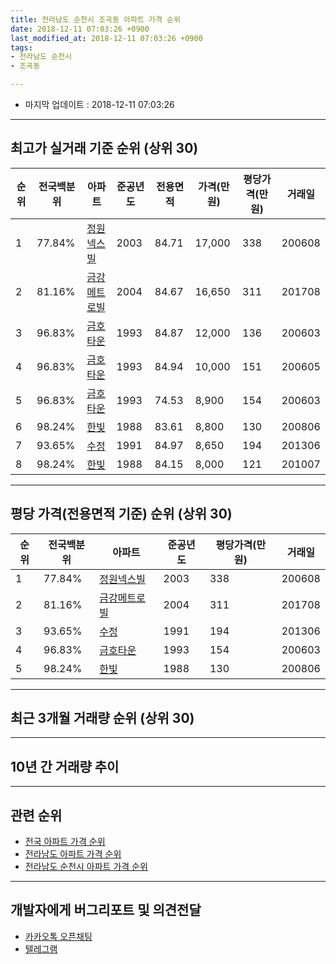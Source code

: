 ```yaml
---
title: 전라남도 순천시 조곡동 아파트 가격 순위
date: 2018-12-11 07:03:26 +0900
last_modified_at: 2018-12-11 07:03:26 +0900
tags:
- 전라남도 순천시
- 조곡동

---
```


* 마지막 업데이트 : 2018-12-11 07:03:26

---

## 최고가 실거래 기준 순위 (상위 30)


|순위|전국백분위|아파트|준공년도|전용면적|가격(만원)|평당가격(만원)|거래일|
|---|---|---|---|---|---|---|---|
|1|77.84%|[정원넥스빌](https://search.naver.com/search.naver?query=%EC%A0%84%EB%9D%BC%EB%82%A8%EB%8F%84+%EC%88%9C%EC%B2%9C%EC%8B%9C+%EC%A1%B0%EA%B3%A1%EB%8F%99+%EC%A0%95%EC%9B%90%EB%84%A5%EC%8A%A4%EB%B9%8C)|2003|84.71|17,000|338|200608|
|2|81.16%|[금강메트로빌](https://search.naver.com/search.naver?query=%EC%A0%84%EB%9D%BC%EB%82%A8%EB%8F%84+%EC%88%9C%EC%B2%9C%EC%8B%9C+%EC%A1%B0%EA%B3%A1%EB%8F%99+%EA%B8%88%EA%B0%95%EB%A9%94%ED%8A%B8%EB%A1%9C%EB%B9%8C)|2004|84.67|16,650|311|201708|
|3|96.83%|[금호타운](https://search.naver.com/search.naver?query=%EC%A0%84%EB%9D%BC%EB%82%A8%EB%8F%84+%EC%88%9C%EC%B2%9C%EC%8B%9C+%EC%A1%B0%EA%B3%A1%EB%8F%99+%EA%B8%88%ED%98%B8%ED%83%80%EC%9A%B4)|1993|84.87|12,000|136|200603|
|4|96.83%|[금호타운](https://search.naver.com/search.naver?query=%EC%A0%84%EB%9D%BC%EB%82%A8%EB%8F%84+%EC%88%9C%EC%B2%9C%EC%8B%9C+%EC%A1%B0%EA%B3%A1%EB%8F%99+%EA%B8%88%ED%98%B8%ED%83%80%EC%9A%B4)|1993|84.94|10,000|151|200605|
|5|96.83%|[금호타운](https://search.naver.com/search.naver?query=%EC%A0%84%EB%9D%BC%EB%82%A8%EB%8F%84+%EC%88%9C%EC%B2%9C%EC%8B%9C+%EC%A1%B0%EA%B3%A1%EB%8F%99+%EA%B8%88%ED%98%B8%ED%83%80%EC%9A%B4)|1993|74.53|8,900|154|200603|
|6|98.24%|[한빛](https://search.naver.com/search.naver?query=%EC%A0%84%EB%9D%BC%EB%82%A8%EB%8F%84+%EC%88%9C%EC%B2%9C%EC%8B%9C+%EC%A1%B0%EA%B3%A1%EB%8F%99+%ED%95%9C%EB%B9%9B)|1988|83.61|8,800|130|200806|
|7|93.65%|[수정](https://search.naver.com/search.naver?query=%EC%A0%84%EB%9D%BC%EB%82%A8%EB%8F%84+%EC%88%9C%EC%B2%9C%EC%8B%9C+%EC%A1%B0%EA%B3%A1%EB%8F%99+%EC%88%98%EC%A0%95)|1991|84.97|8,650|194|201306|
|8|98.24%|[한빛](https://search.naver.com/search.naver?query=%EC%A0%84%EB%9D%BC%EB%82%A8%EB%8F%84+%EC%88%9C%EC%B2%9C%EC%8B%9C+%EC%A1%B0%EA%B3%A1%EB%8F%99+%ED%95%9C%EB%B9%9B)|1988|84.15|8,000|121|201007|


---

## 평당 가격(전용면적 기준) 순위 (상위 30)


|순위|전국백분위|아파트|준공년도|평당가격(만원)|거래일|
|---|---|---|---|---|---|
|1|77.84%|[정원넥스빌](https://search.naver.com/search.naver?query=%EC%A0%84%EB%9D%BC%EB%82%A8%EB%8F%84+%EC%88%9C%EC%B2%9C%EC%8B%9C+%EC%A1%B0%EA%B3%A1%EB%8F%99+%EC%A0%95%EC%9B%90%EB%84%A5%EC%8A%A4%EB%B9%8C)|2003|338|200608|
|2|81.16%|[금강메트로빌](https://search.naver.com/search.naver?query=%EC%A0%84%EB%9D%BC%EB%82%A8%EB%8F%84+%EC%88%9C%EC%B2%9C%EC%8B%9C+%EC%A1%B0%EA%B3%A1%EB%8F%99+%EA%B8%88%EA%B0%95%EB%A9%94%ED%8A%B8%EB%A1%9C%EB%B9%8C)|2004|311|201708|
|3|93.65%|[수정](https://search.naver.com/search.naver?query=%EC%A0%84%EB%9D%BC%EB%82%A8%EB%8F%84+%EC%88%9C%EC%B2%9C%EC%8B%9C+%EC%A1%B0%EA%B3%A1%EB%8F%99+%EC%88%98%EC%A0%95)|1991|194|201306|
|4|96.83%|[금호타운](https://search.naver.com/search.naver?query=%EC%A0%84%EB%9D%BC%EB%82%A8%EB%8F%84+%EC%88%9C%EC%B2%9C%EC%8B%9C+%EC%A1%B0%EA%B3%A1%EB%8F%99+%EA%B8%88%ED%98%B8%ED%83%80%EC%9A%B4)|1993|154|200603|
|5|98.24%|[한빛](https://search.naver.com/search.naver?query=%EC%A0%84%EB%9D%BC%EB%82%A8%EB%8F%84+%EC%88%9C%EC%B2%9C%EC%8B%9C+%EC%A1%B0%EA%B3%A1%EB%8F%99+%ED%95%9C%EB%B9%9B)|1988|130|200806|


---

## 최근 3개월 거래량 순위 (상위 30)


<div style="width:100%;">
    <canvas id="deal_count_ranking" height="250"></canvas>
</div>


<script>
new Chart(document.getElementById("deal_count_ranking"), {
    type: 'horizontalBar',
    data: {
        labels: ['금호타운', '금강메트로빌', '수정'],
        datasets: [{
            label: '실거래 수',
            data: [3, 2, 1],
            borderColor: "rgba(255, 0, 128, 1)",
            backgroundColor: "rgba(255, 0, 128, 0.5)",
            fill: false,
        }]
    },
    options: {
        responsive: true,
        title: {
            display: true,
            text: '최근 3개월 거래량 순위'
        },
        tooltips: {
            mode: 'index',
            intersect: false,
            callbacks: {
                title: function(tooltipItems, data) {
                    return "실거래 수:";
                },
                label: function(tooltipItem, data) {
                    return data.labels[tooltipItem.index] + ": " + tooltipItem.xLabel;
                }
            }
        },
        hover: {
            mode: 'nearest',
            intersect: true
        },
        scales: {
            xAxes: [{
                display: true,
                scaleLabel: {
                    display: true,
                    labelString: '실거래 수'
                },
                ticks: {
                    suggestedMin: 0,
                }
            }],
            yAxes: [{
                display: true,
                ticks: {
                    autoSkip: false,
                    callback: function(value, index, values) {
                        if (value.length > 15)
                            return value.substr(0, 13) + "...";
                        else
                            return value;
                    }
                },
                scaleLabel: {
                    display: false,
                }
            }]
        }
    }
});

</script>


---

## 10년 간 거래량 추이


<div style="width:100%;">
    <canvas id="deal_progress" height="250"></canvas>
</div>

<script>
new Chart(document.getElementById("deal_progress"), {
    type: 'line',
    data: {
        labels: ['200812','200901','200902','200903','200904','200905','200906','200907','200908','200909','200910','200911','200912','201001','201002','201003','201004','201005','201006','201007','201008','201009','201010','201011','201012','201101','201102','201103','201104','201105','201106','201107','201108','201109','201110','201111','201112','201201','201202','201203','201204','201205','201206','201207','201208','201209','201210','201211','201212','201301','201302','201303','201304','201305','201306','201307','201308','201309','201310','201311','201312','201401','201402','201403','201404','201405','201406','201407','201408','201409','201410','201411','201412','201501','201502','201503','201504','201505','201506','201507','201508','201509','201510','201511','201512','201601','201602','201603','201604','201605','201606','201607','201608','201609','201610','201611','201612','201701','201702','201703','201704','201705','201706','201707','201708','201709','201710','201711','201712','201801','201802','201803','201804','201805','201806','201807','201808','201809','201810','201811','201812'],
        datasets: [{
            label: '실거래 수',
            pointRadius: 1,
            data: [3, 0, 2, 4, 3, 6, 5, 3, 3, 4, 4, 7, 4, 4, 5, 4, 5, 4, 2, 6, 1, 4, 7, 5, 3, 4, 4, 5, 7, 4, 4, 1, 3, 5, 3, 5, 5, 2, 6, 5, 5, 2, 3, 1, 5, 0, 2, 6, 2, 1, 3, 1, 0, 3, 6, 0, 0, 3, 2, 1, 3, 3, 3, 1, 1, 4, 1, 5, 3, 3, 4, 0, 3, 0, 2, 3, 4, 6, 4, 4, 0, 5, 5, 4, 3, 50, 5, 4, 2, 2, 9, 10, 32, 10, 5, 2, 4, 3, 4, 5, 2, 5, 7, 3, 8, 5, 2, 5, 3, 5, 4, 4, 5, 3, 2, 3, 6, 3, 4, 2, 0],
            borderColor: "rgba(255, 201, 14, 1)",
            backgroundColor: "rgba(255, 201, 14, 0.5)",
            fill: true,
        }]
    },
    options: {
        responsive: true,
        title: {
            display: true,
            text: '10년간 거래량 추이'
        },
        tooltips: {
            mode: 'index',
            intersect: false,
        },
        hover: {
            mode: 'nearest',
            intersect: true
        },
        scales: {
            xAxes: [{
                display: true,
                scaleLabel: {
                    display: true,
                    labelString: '년/월'
                }
            }],
            yAxes: [{
                display: true,
                ticks: {
                    suggestedMin: 0,
                },
                scaleLabel: {
                    display: true,
                    labelString: '실거래 수'
                }
            }]
        }
    }
});

</script>


---

## 관련 순위

- [전국 아파트 가격 순위](https://inasie.github.io/apt-ranking/전국)
- [전라남도 아파트 가격 순위](https://inasie.github.io/apt-ranking/전라남도)
- [전라남도 순천시 아파트 가격 순위](https://inasie.github.io/apt-ranking/전라남도-순천시)


---

## 개발자에게 버그리포트 및 의견전달

- [카카오톡 오픈채팅](https://open.kakao.com/o/gLJUAP4)
- [텔레그램](https://t.me/inasie)

